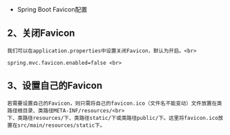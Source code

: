 * Spring Boot Favicon配置

2、关闭Favicon
----------
    我们可以在application.properties中设置关闭Favicon，默认为开启。<br>
    
    spring.mvc.favicon.enabled=false <br>

3、设置自己的Favicon
------------------
    若需要设置自己的Favicon，则只需将自己的favicon.ico（文件名不能变动）文件放置在类路径根目录、类路径META-INF/resources/<br>
    下、类路径resources/下、类路径static/下或类路径public/下。这里将favicon.ico放置在src/main/resources/static下。
    